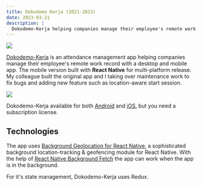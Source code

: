 ```yaml
---
title: Dokodemo Kerja (2021-2023)
date: 2023-03-21
description: |
  Dokodemo-Kerja helping companies manage their employee's remote work record with a desktop and mobile app. 
---
```


<img src="/images/portfolios/dokodemo-kerja-record.webp" class="h-96 w-full object-cover"/>

[Dokodemo-Kerja](https://dokodemo-kerja.com/) is an attendance management app helping companies manage their employee's remote work record with a desktop and mobile app. The mobile version built with **React Native** for multi-platform release. My colleague built the original app and I taking over maintenance work to fix bugs and adding new feature such as location-aware start session.

<img src="/images/portfolios/dokodemo-kerja-holding.webp" class="h-96 w-full object-cover"/>

Dokodemo-Kerja available for both [Android](https://play.google.com/store/apps/details?id=com.dokodemomobile&hl=uz&gl=US) and [iOS](https://apps.apple.com/id/app/dokodemo-kerja/id1506859201), but you need a subscription license.


## Technologies

The app uses [Background Geolocation for React Native](https://github.com/transistorsoft/react-native-background-geolocation), a sophisticated background location-tracking & geofencing module for React Native. With the help of [React Native Background Fetch](https://github.com/transistorsoft/react-native-background-fetch) the app can work when the app is in the background. 

For it's state management, Dokodemo-Kerja uses Redux. 

